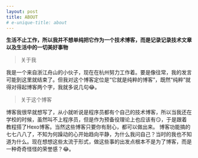 ```yaml
---
layout: post
title: ABOUT
# e-unique-title: about
---
```


**生活不止工作，所以我并不想单纯把它作为一个技术博客，而是记录记录技术文章以及生活中的一切美好事物**

> 关于我

我是一个来自浙江舟山的小伙子，现在在杭州努力工作着。要是像往常，我的发言可能到这里就结束了。但我对这个博客定位是“它就是纯粹的博客”，既然“纯粹”就得对得起博客两个字，我就多说几句😂。


> 关于这个博客

博客我很早就想写了，从小就听说是程序员都有个自己的技术博客，所以当我还在学校的时候，虽然叫不上程序员，但是作为预备役理论上也应该有😏，于是跟着教程搭了Hexo博客。当然这些博客只要你有耐心，都可以做出来。
博客功能搞的七七八八了，不知为何躁动的心开始趋向平静，为什么我问自己？当时的我也不知道为什么。现在想想这些太流于形式，做这些事的出发点根本不是为了博客，而是一种奇奇怪怪的荣誉感？😂。
 
